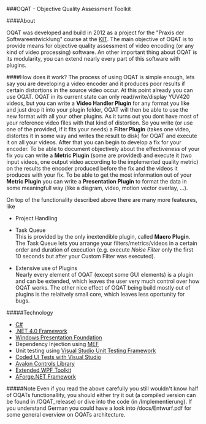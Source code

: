 ###OQAT - Objective Quality Assessment Toolkit

####About

OQAT was developed and build in 2012 as a project for the "Praxis der Softwareentwicklung" 
course at the [KIT](http://kit.edu). The main objective of OQAT is to provide means for objective
quality assessment of video encoding (or any kind of video processing) software. An other important 
thing about OQAT is its modularity, you can extend nearly every part of this software with plugins. 

####How does it work?
The process of using OQAT is simple enough, lets say you are developing a video encoder and it
produces poor results if certain distortions in the source video occur. At this point already
you can use OQAT. OQAT in its current state can only read/write/display YUV420 videos, but you can write 
a __Video Handler Plugin__ for any format you like and just drop it into your plugin folder, OQAT will then
be able to use the new format with all your other plugins. As it turns out you dont have most of your 
reference video files with that kind of distortion. So you write (or use one of the provided, 
if it fits your needs) a __Filter Plugin__ (takes one video, distortes it in some way and writes 
the result to disk) for OQAT and execute it on all your videos. After that you can begin to develop 
a fix for your encoder. To be able to document objectively about the effectiveness of your fix you 
can write a __Metric Plugin__ (some are provided) and execute it (two input videos, one output video 
according to the implemented quality metric) on the results the encoder produced before the fix and 
the videos it produces with your fix. To be able to get the most information out of your __Metric Plugin__ 
you can write a __Presentation Plugin__ to format the data in some meaningfull way (like a diagram, video, motion
vector overlay, ...). 

On top of the functionality described above there are many more feateures, like 
  * Project Handling  
  * Task Queue  
  This is provided by the only inextendible plugin, called __Macro Plugin__. The Task Queue
  lets you arrange your filters/metrics/videos in a certain order and duration of execution (e.g. 
  execute _Noise Filter_ only the first 10 seconds but after your Custom Filter was executed).
  
  * Extensive use of Plugins  
  Nearly every element of OQAT (except some GUI elements) is a plugin and can be extended, which leaves the
  user very much control over how OQAT works. The other nice effect of OQAT being build mostly out of plugins is
  the relaitvely small core, which leaves less oportunity for bugs.

#####Technology
  * [C#](http://msdn.microsoft.com/en-us/vstudio/hh341490.aspx)
  * [.NET 4.0 Framework](http://msdn.microsoft.com/en-us/vstudio/aa496123.aspx)
  * [Windows Presentation Foundation](http://msdn.microsoft.com/en-us/library/aa970268.aspx)
  * Dependency Injection using [MEF](http://msdn.microsoft.com/en-us/library/dd460648.aspx)
  * Unit testing using [Visual Studio Unit Testing Framework](http://msdn.microsoft.com/en-us/library/ms243147.aspx)
  * [Coded UI Tests with Visual Studio](http://msdn.microsoft.com/en-us/library/dd286726.aspx)
  * [Avalon Controls Library](http://avaloncontrolslib.codeplex.com/)
  * [Extended WPF Toolkit](http://wpftoolkit.codeplex.com/)
  * [AForge.NET Framework](http://www.aforgenet.com/)


#####Note
Even if you read the above carefully you still wouldn't know half of OQATs functionallity, you should either try it out
(a compiled version can be found in /OQAT_release) or dive into the code (in /Implementierung). If you understand German 
you could have a look into /docs/Entwurf.pdf for some general overview on OQATs architecture.

 

